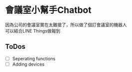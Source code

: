 # 會議室小幫手Chatbot

因為公司的會議室實在太難搶了，所以做了個訂會議室的機器人<br>
可以結合LINE Things做報到

## ToDos

- [ ] Seperating functions
- [ ] Adding devices
